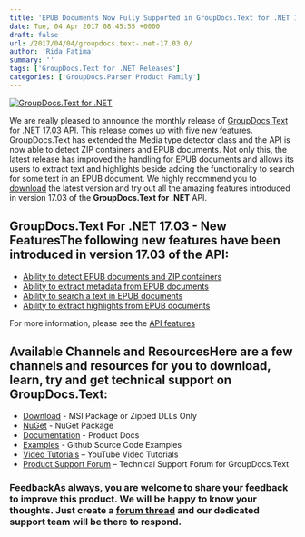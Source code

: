 ```yaml
---
title: 'EPUB Documents Now Fully Supported in GroupDocs.Text for .NET 17.03.0'
date: Tue, 04 Apr 2017 08:45:55 +0000
draft: false
url: /2017/04/04/groupdocs.text-.net-17.03.0/
author: 'Rida Fatima'
summary: ''
tags: ['GroupDocs.Text for .NET Releases']
categories: ['GroupDocs.Parser Product Family']
---
```


[![GroupDocs.Text for .NET](http://blog.groupdocs.com/wp-content/uploads/sites/4/2017/04/groupdocs.text-for-dotnet.png)](https://products.groupdocs.com/)

We are really pleased to announce the monthly release of [GroupDocs.Text for .NET 17.03](https://products.groupdocs.com/ "GroupDocs.Text") API. This release comes up with five new features. GroupDocs.Text has extended the Media type detector class and the API is now able to detect ZIP containers and EPUB documents. Not only this, the latest release has improved the handling for EPUB documents and allows its users to extract text and highlights beside adding the functionality to search for some text in an EPUB document. We highly recommend you to [download](https://downloads.groupdocs.com/text/net/new-releases/groupdocs.text-for-.net-17.03.0/ "GroupDocs.Search Download") the latest version and try out all the amazing features introduced in version 17.03 of the **GroupDocs.Text for .NET** API.

## GroupDocs.Text For .NET 17.03 - New FeaturesThe following new features have been introduced in version 17.03 of the API:

*   [Ability to detect EPUB documents and ZIP containers](https://docs.groupdocs.com/)
*   [Ability to extract metadata from EPUB documents](https://docs.groupdocs.com/)
*   [Ability to search a text in EPUB documents](https://docs.groupdocs.com/)
*   [Ability to extract highlights from EPUB documents](https://docs.groupdocs.com/)

For more information, please see the [API features](https://docs.groupdocs.com/)

## Available Channels and ResourcesHere are a few channels and resources for you to download, learn, try and get technical support on GroupDocs.Text:

*   [Download](http://downloads.groupdocs.com/text/net "GroupDocs.Text dll and msi") - MSI Package or Zipped DLLs Only
*   [NuGet](https://www.nuget.org/packages/groupdocs-text-dotnet/17.03.0 "GroupDocs.Text Nuget Package") - NuGet Package
*   [Documentation](https://docs.groupdocs.com/ "GroupDocs.Text Documentation") - Product Docs
*   [Examples](https://github.com/groupdocs-text/GroupDocs.Text-for-.NET "GroupDocs.Text Github repository") - Github Source Code Examples
*   [Video Tutorials](https://www.youtube.com/channel/UCmZHZh89ur7Qu7Ng-Sjg1HQ "GroupDocs.Signature for .NET tutorials") – YouTube Video Tutorials
*   [Product Support Forum](http://groupdocs.com/Community/forums/groupdocs.text-product-family/54/showforum.aspx "GroupDocs.Signature for .NET Support forum") – Technical Support Forum for GroupDocs.Text

### FeedbackAs always, you are welcome to share your feedback to improve this product. We will be happy to know your thoughts. Just create a [forum thread](http://groupdocs.com/Community/forums/default.aspx "Forums link") and our dedicated support team will be there to respond.




